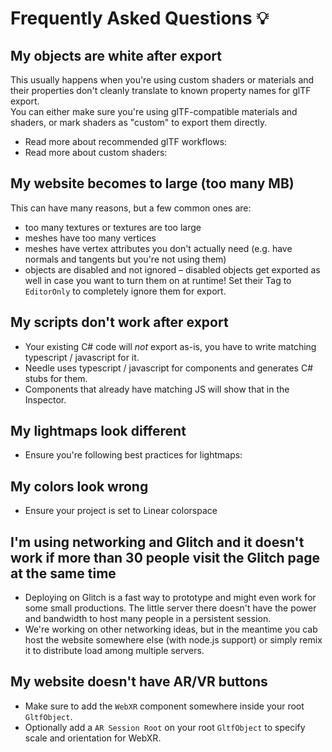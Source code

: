 # Frequently Asked Questions 💡

## My objects are white after export
This usually happens when you're using custom shaders or materials and their properties don't cleanly translate to known property names for glTF export.  
You can either make sure you're using glTF-compatible materials and shaders, or mark shaders as "custom" to export them directly.  
- Read more about recommended glTF workflows: <link>
- Read more about custom shaders: <link>

## My website becomes to large (too many MB)
This can have many reasons, but a few common ones are:
- too many textures or textures are too large
- meshes have too many vertices
- meshes have vertex attributes you don't actually need (e.g. have normals and tangents but you're not using them)
- objects are disabled and not ignored – disabled objects get exported as well in case you want to turn them on at runtime! Set their Tag to `EditorOnly` to completely ignore them for export.

## My scripts don't work after export
- Your existing C# code will *not* export as-is, you have to write matching typescript / javascript for it.
- Needle uses typescript / javascript for components and generates C# stubs for them.
- Components that already have matching JS will show that in the Inspector.

## My lightmaps look different
- Ensure you're following best practices for lightmaps: <link>

## My colors look wrong
- Ensure your project is set to Linear colorspace

## I'm using networking and Glitch and it doesn't work if more than 30 people visit the Glitch page at the same time
- Deploying on Glitch is a fast way to prototype and might even work for some small productions. The little server there doesn't have the power and bandwidth to host many people in a persistent session.  
- We're working on other networking ideas, but in the meantime you cab host the website somewhere else (with node.js support) or simply remix it to distribute load among multiple servers.

## My website doesn't have AR/VR buttons
- Make sure to add the `WebXR` component somewhere inside your root `GltfObject`.
- Optionally add a `AR Session Root` on your root `GltfObject` to specify scale and orientation for WebXR.

## 
